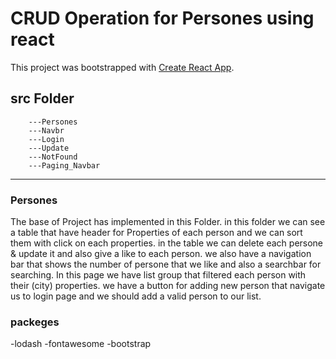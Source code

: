 # CRUD Operation for Persones using react

This project was bootstrapped with [Create React App](https://github.com/facebook/create-react-app).

## src Folder
  
        ---Persones
        ---Navbr
        ---Login
        ---Update
        ---NotFound
        ---Paging_Navbar
---
### Persones
   The base of Project has implemented in this Folder.
 in this folder we can see a table that have header for Properties of each person and we can sort them with click on each properties.
 in the table we can delete each persone & update it and also give a like to each person.
 we also have a navigation bar that shows the number of persone that we like and also a searchbar for searching.
   In this page we have list group that filtered each person with their (city) properties.
   we have a button for adding new person that navigate us to login page and we should add a valid person to our list.
### packeges

  -lodash
  -fontawesome
  -bootstrap
